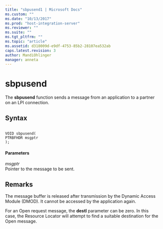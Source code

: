 ```yaml
---
title: "sbpusend1 | Microsoft Docs"
ms.custom: ""
ms.date: "10/13/2017"
ms.prod: "host-integration-server"
ms.reviewer: ""
ms.suite: ""
ms.tgt_pltfrm: ""
ms.topic: "article"
ms.assetid: d318009d-e9df-4753-85b2-28107ea532ab
caps.latest.revision: 3
author: MandiOhlinger
manager: anneta
---
```

# sbpusend
The **sbpusend** function sends a message from an application to a partner on an LPI connection.  
  
## Syntax  
  
```  
  
VOID sbpusend(   
PTRBFHDR msgptr   
);  
```  
  
#### Parameters  
 *msgptr*  
 Pointer to the message to be sent.  
  
## Remarks  
 The message buffer is released after transmission by the Dynamic Access Module (DMOD). It cannot be accessed by the application again.  
  
 For an Open request message, the **destl** parameter can be zero. In this case, the Resource Locator will attempt to find a suitable destination for the Open message.